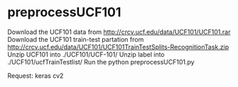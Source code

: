 # preprocessUCF101
Download the UCF101 data from http://crcv.ucf.edu/data/UCF101/UCF101.rar
Download the UCF101 train-test partation from http://crcv.ucf.edu/data/UCF101/UCF101TrainTestSplits-RecognitionTask.zip
Unzip UCF101 into ./UCF101/UCF-101/
Unzip label into ./UCF101/ucfTrainTestlist/
Run the python preprocessUCF101.py

Request:
keras
cv2
